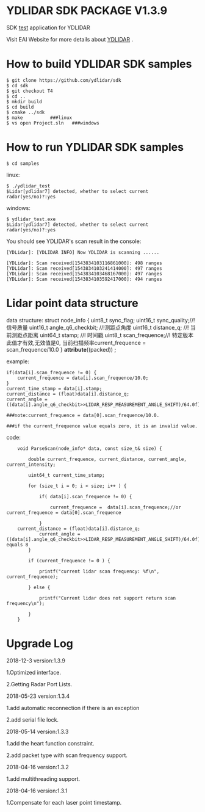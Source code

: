 YDLIDAR SDK PACKAGE V1.3.9
=====================================================================

SDK [test](https://github.com/yangfuyuan/sdk) application for YDLIDAR

Visit EAI Website for more details about [YDLIDAR](http://www.ydlidar.com/) .

How to build YDLIDAR SDK samples
=====================================================================
    $ git clone https://github.com/ydlidar/sdk
    $ cd sdk
    $ git checkout T4
    $ cd ..
    $ mkdir build
    $ cd build
    $ cmake ../sdk
    $ make			###linux
    $ vs open Project.sln	###windows
    
How to run YDLIDAR SDK samples
=====================================================================
    $ cd samples

linux:

	$ ./ydlidar_test
	$Lidar[ydlidar7] detected, whether to select current radar(yes/no)?:yes

windows:

	$ ydlidar_test.exe
	$Lidar[ydlidar7] detected, whether to select current radar(yes/no)?:yes


You should see YDLIDAR's scan result in the console:

	[YDLidar]: [YDLIDAR INFO] Now YDLIDAR is scanning ......

	[YDLidar]: Scan received[1543834103116861000]: 498 ranges
	[YDLidar]: Scan received[1543834103241414000]: 497 ranges
	[YDLidar]: Scan received[1543834103468167000]: 497 ranges
	[YDLidar]: Scan received[1543834103592417000]: 494 ranges



Lidar point data structure
=====================================================================

data structure:
	struct node_info {
		uint8_t    sync_flag;
		uint16_t   sync_quality;//!信号质量
		uint16_t   angle_q6_checkbit; //!测距点角度
		uint16_t   distance_q; //! 当前测距点距离
		uint64_t   stamp; //! 时间戳
		uint8_t    scan_frequence;//! 特定版本此值才有效,无效值是0, 当前扫描频率current_frequence = scan_frequence/10.0
	} __attribute__((packed)) ;

example:

	if(data[i].scan_frequence != 0) {
        current_frequence = data[i].scan_frequence/10.0;
	}
	current_time_stamp = data[i].stamp;
	current_distance = (float)data[i].distance_q;
	current_angle = ((data[i].angle_q6_checkbit>>LIDAR_RESP_MEASUREMENT_ANGLE_SHIFT)/64.0f);

	###note:current_frequence = data[0].scan_frequence/10.0.

	###if the current_frequence value equals zero, it is an invalid value.

code:
        
        void ParseScan(node_info* data, const size_t& size) {

            double current_frequence, current_distance, current_angle, current_intensity;

            uint64_t current_time_stamp;

            for (size_t i = 0; i < size; i++ ) {

                if( data[i].scan_frequence != 0) {

                    current_frequence =  data[i].scan_frequence;//or current_frequence = data[0].scan_frequence

                }
		current_distance = (float)data[i].distance_q;
                current_angle = ((data[i].angle_q6_checkbit>>LIDAR_RESP_MEASUREMENT_ANGLE_SHIFT)/64.0f);//LIDAR_RESP_MEASUREMENT_ANGLE_SHIFT equals 8
            }

            if (current_frequence != 0 ) {

                printf("current lidar scan frequency: %f\n", current_frequence);

            } else {

                printf("Current lidar does not support return scan frequency\n");

            }
        }





Upgrade Log
=====================================================================

2018-12-3 version:1.3.9

1.Optimized interface.

2.Getting Radar Port Lists.

2018-05-23 version:1.3.4

1.add automatic reconnection if there is an exception

2.add serial file lock.

2018-05-14 version:1.3.3

   1.add the heart function constraint.

   2.add packet type with scan frequency support.

2018-04-16 version:1.3.2

   1.add multithreading support.

2018-04-16 version:1.3.1

   1.Compensate for each laser point timestamp.
